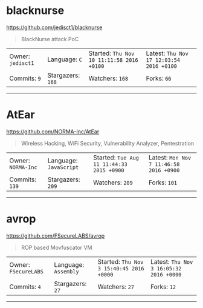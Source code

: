 # blacknurse

https://github.com/jedisct1/blacknurse
<blockquote>
BlackNurse attack PoC
</blockquote>

<table>
<tr><td>Owner: <code>jedisct1</code></td>
    <td>Language: <code>C</code></td>
    <td>Started: <code>Thu Nov 10 11:11:58 2016 +0100</code></td>
    <td>Latest: <code>Thu Nov 17 12:03:54 2016 +0100</code></td></tr>
<tr><td>Commits: <code>9</code></td>
    <td>Stargazers: <code>168</code></td>
    <td>Watchers: <code>168</code></td>
    <td>Forks: <code>66</code></td></tr>
</table>

---

# AtEar

https://github.com/NORMA-Inc/AtEar
<blockquote>
Wireless Hacking, WiFi Security, Vulnerability Analyzer, Pentestration
</blockquote>

<table>
<tr><td>Owner: <code>NORMA-Inc</code></td>
    <td>Language: <code>JavaScript</code></td>
    <td>Started: <code>Tue Aug 11 11:44:33 2015 +0900</code></td>
    <td>Latest: <code>Mon Nov 7 11:46:58 2016 +0900</code></td></tr>
<tr><td>Commits: <code>139</code></td>
    <td>Stargazers: <code>209</code></td>
    <td>Watchers: <code>209</code></td>
    <td>Forks: <code>101</code></td></tr>
</table>

---

# avrop

https://github.com/FSecureLABS/avrop
<blockquote>
ROP based Movfuscator VM
</blockquote>

<table>
<tr><td>Owner: <code>FSecureLABS</code></td>
    <td>Language: <code>Assembly</code></td>
    <td>Started: <code>Thu Nov 3 15:40:45 2016 +0000</code></td>
    <td>Latest: <code>Thu Nov 3 16:05:32 2016 +0000</code></td></tr>
<tr><td>Commits: <code>4</code></td>
    <td>Stargazers: <code>27</code></td>
    <td>Watchers: <code>27</code></td>
    <td>Forks: <code>12</code></td></tr>
</table>

---

